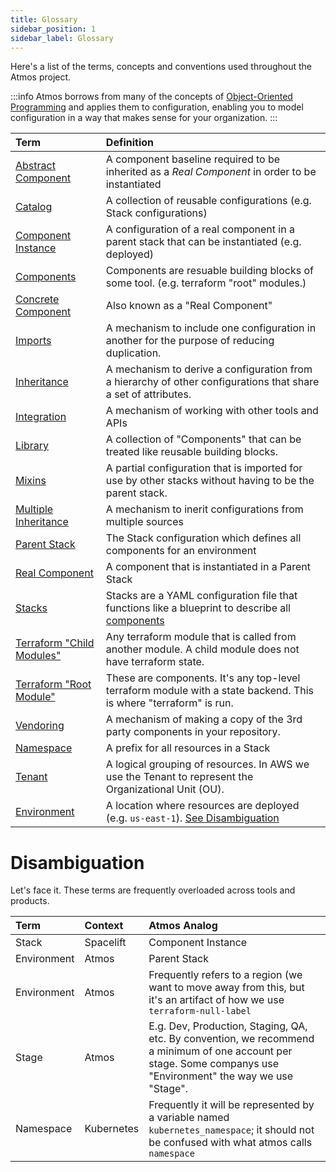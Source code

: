 ```yaml
---
title: Glossary
sidebar_position: 1
sidebar_label: Glossary
---
```


Here's a list of the terms, concepts and conventions used throughout the Atmos project.

:::info
Atmos borrows from many of the concepts of [Object-Oriented Programming](https://en.wikipedia.org/wiki/Object-oriented_programming) and applies them to configuration, enabling you to model configuration in a way that makes sense for your organization.
:::

| **Term**                                                                                              | **Definition**                                                                                                               |
| :---------------------------------------------------------------------------------------------------- | :--------------------------------------------------------------------------------------------------------------------------- |
| [Abstract Component](/core-concepts/components)                                                       | A component baseline required to be inherited as a *Real Component* in order to be instantiated                              |
| [Catalog](/core-concepts/stacks)                                                                      | A collection of reusable configurations (e.g. Stack configurations)                                                          |
| [Component Instance](/core-concepts/components)                                                       | A configuration of a real component in a parent stack that can be instantiated (e.g. deployed)                               |
| [Components](/core-concepts/components)                                                               | Components are resuable building blocks of some tool. (e.g. terraform "root" modules.)                                       |
| [Concrete Component](/core-concepts/components)                                                       | Also known as a "Real Component"                                                                                             |
| [Imports](/core-concepts/stacks/imports)                                                              | A mechanism to include one configuration in another for the purpose of reducing duplication.                                 |
| [Inheritance](/core-concepts/components/inheritance)                                                  | A mechanism to derive a configuration from a hierarchy of other configurations that share a set of attributes.               |
| [Integration](/category/integrations)                                                                 | A mechanism of working with other tools and APIs                                                                             |
| [Library](/core-concepts/components/library)                                                          | A collection of "Components" that can be treated like reusable building blocks.                                              |
| [Mixins](/core-concepts/stacks/mixins)                                                                | A partial configuration that is imported for use by other stacks without having to be the parent stack.                      |
| [Multiple Inheritance](/core-concepts/components)                                                     | A mechanism to inerit configurations from multiple sources                                                                   |
| [Parent Stack](/core-concepts/components)                                                             | The Stack configuration which defines all components for an environment                                                      |
| [Real Component](/core-concepts/components)                                                           | A component that is instantiated in a Parent Stack                                                                           |
| [Stacks](/core-concepts/stacks)                                                                       | Stacks are a YAML configuration file that functions like a blueprint to describe all [components](/core-concepts/components) |
| [Terraform "Child Modules"](https://developer.hashicorp.com/terraform/language/modules#child-modules) | Any terraform module that is called from another module. A child module does not have terraform state.                       |
| [Terraform "Root Module"](https://developer.hashicorp.com/terraform/language/modules#child-modules)   | These are components. It's any top-level terraform module with a state backend. This is where "terraform" is run.            |
| [Vendoring](/core-concepts/components/vendoring)                                                      | A mechanism of making a copy of the 3rd party components in your repository.                                                 |
| [Namespace](/core-concepts/stacks)                                                                    | A prefix for all resources in a Stack                                                                                        |
| [Tenant](/core-concepts/stacks)                                                                       | A logical grouping of resources. In AWS we use the Tenant to represent the Organizational Unit (OU).                         |
| [Environment](/core-concepts/stacks)                                                                  | A location where resources are deployed (e.g. `us-east-1`). [See Disambiguation](#disambiguation)                            |



# Disambiguation

Let's face it. These terms are frequently overloaded across tools and products.

| Term        | Context    | Atmos Analog                                                                                                                                                    |
| :---------- | :--------- | :-------------------------------------------------------------------------------------------------------------------------------------------------------------- |
| Stack       | Spacelift  | Component Instance                                                                                                                                              |
| Environment | Atmos      | Parent Stack                                                                                                                                                    |
| Environment | Atmos      | Frequently refers to a region (we want to move away from this, but it's an artifact of how we use `terraform-null-label`                                        |
| Stage       | Atmos      | E.g. Dev, Production, Staging, QA, etc. By convention, we recommend a minimum of one account per stage. Some companys use "Environment" the way we use "Stage". |
| Namespace   | Kubernetes | Frequently it will be represented by a variable named `kubernetes_namespace`; it should not be confused with what atmos calls `namespace`                       |
